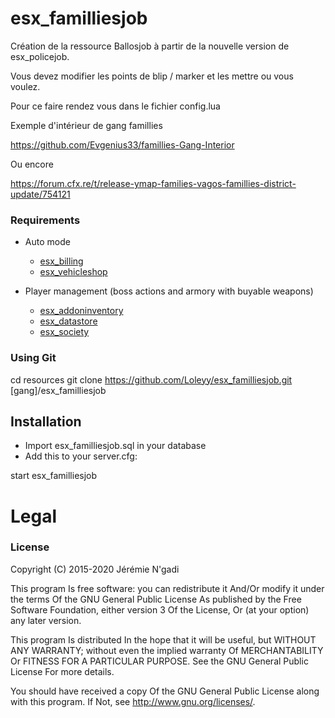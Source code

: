 # esx_familliesjob

Création de la ressource Ballosjob à partir de la nouvelle version de esx_policejob.

Vous devez modifier les points de blip / marker et les mettre ou vous voulez. 

Pour ce faire rendez vous dans le fichier config.lua

Exemple d'intérieur de gang famillies

https://github.com/Evgenius33/famillies-Gang-Interior

Ou encore

https://forum.cfx.re/t/release-ymap-families-vagos-famillies-district-update/754121


### Requirements
* Auto mode
  * [esx_billing](https://github.com/ESX-Org/esx_billing)
  * [esx_vehicleshop](https://github.com/ESX-Org/esx_vehicleshop)

* Player management (boss actions and armory with buyable weapons)
  * [esx_addoninventory](https://github.com/ESX-Org/esx_addoninventory)
  * [esx_datastore](https://github.com/ESX-Org/esx_datastore)
  * [esx_society](https://github.com/ESX-Org/esx_society)

### Using Git
cd resources
git clone https://github.com/Loleyy/esx_familliesjob.git [gang]/esx_familliesjob



## Installation
- Import esx_familliesjob.sql in your database
- Add this to your server.cfg:

start esx_familliesjob






# Legal
### License

Copyright (C) 2015-2020 Jérémie N'gadi

This program Is free software: you can redistribute it And/Or modify it under the terms Of the GNU General Public License As published by the Free Software Foundation, either version 3 Of the License, Or (at your option) any later version.

This program Is distributed In the hope that it will be useful, but WITHOUT ANY WARRANTY; without even the implied warranty Of MERCHANTABILITY Or FITNESS FOR A PARTICULAR PURPOSE. See the GNU General Public License For more details.

You should have received a copy Of the GNU General Public License along with this program. If Not, see http://www.gnu.org/licenses/.
